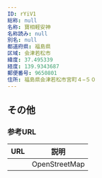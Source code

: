 ```yaml
---
ID: rYiV1
総称: null
名称: 寶相軽安神
名称読み: null
別名: null
都道府県: 福島県
区域: 会津若松市
緯度: 37.495339
経度: 139.9343687
郵便番号: 9650801
住所: 福島県会津若松市宮町４−５０
---
```


## その他

### 参考URL

| URL | 説明          |
| --- | ------------- |
|     | OpenStreetMap |
